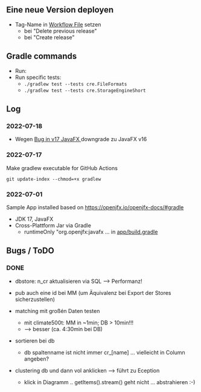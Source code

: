 



## Eine neue Version deployen

- Tag-Name in [Workflow File](.github/workflows/gradle_build.yml) setzen
    - bei "Delete previous release"
    - bei "Create release"


## Gradle commands

- Run: 
- Run specific tests: 
    - ``./gradlew test --tests cre.FileFormats``
    - ``./gradlew test --tests cre.StorageEngineShort``




## Log



### 2022-07-18

- Wegen [Bug in v17 JavaFX ](https://bugs.openjdk.org/browse/JDK-8276553?attachmentSortBy=dateTime) downgrade zu JavaFX v16

### 2022-07-17

Make gradlew executable for GitHub Actions

``git update-index --chmod=+x gradlew``

### 2022-07-01

Sample App installed based on https://openjfx.io/openjfx-docs/#gradle

* JDK 17, JavaFX
* Cross-Plattform Jar via Gradle 
    * runtimeOnly "org.openjfx:javafx ... in [app/build.gradle](app/build.gradle)



## Bugs / ToDO



### DONE

- dbstore: n_cr aktualisieren via SQL --> Performanz!
- pub auch eine id bei MM (um Äquivalenz bei Export der Stores sicherzustellen)
- matching mit großén Daten testen 
    - mit climate500t: MM in ~1min; DB > 10min!!!
    - --> besser (ca. 4:30min bei DB)

- sortieren bei db
    - db spaltenname ist nicht immer cr_[name] ... vielleicht in Column angeben?

- clustering db und dann vol anklicken --> führt zu Eception
    - klick in Diagramm .. getItems().stream() geht nicht ... abstrahieren :-)

